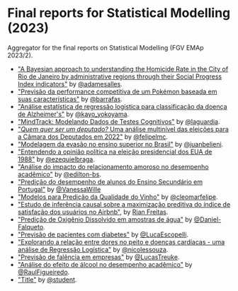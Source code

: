 # Final reports for Statistical Modelling (2023)
Aggregator for the final reports on Statistical Modelling (FGV EMAp 2023/2).


- ["A Bayesian approach to understanding the Homicide Rate in the City of Rio de Janeiro by administrative regions through their Social Progress Index indicators"](https://github.com/adamesalles/homicide-rate-rj) by [@adamesalles](https://github.com/adamesalles).
- ["Previsão da performance competitiva de um Pokémon baseada em suas características"](https://github.com/barrafas/A2_ModelagemEstatistica) by [@barrafas](https://github.com/barrafas).
- ["Análise estatística de regressão logística para classificação da doença de Alzheimer's"](https://github.com/EsquiloTorto/Classificacao-de-Transtorno-Neurocognitivo-Maior-A2-ME) by [@kayo_yokoyama](https://github.com/EsquiloTorto).
- ["MindTrack: Modelando Dados de Testes Cognitivos"](https://github.com/lfzinho/MindTrack-Data-Analysis) by [@laguardia](https://github.com/lfzinho).
- ["*Quem quer ser um deputado?* Uma análise multinível das eleições para a Câmara dos Deputados em 2022"](https://github.com/felipelmc/ElectoralDynamics) by [@felipelmc](https://github.com/felipelmc).
- ["Modelagem da evasão no ensino superior no Brasil"](https://github.com/juanbelieni/fgv-me-a2) by [@juanbelieni](https://github.com/juanbelieni).
- ["Entendendo a opinião política na eleição presidencial dos EUA de 1988"](https://github.com/EzequielEBS/A2-Modelagem_Estatistica) by [@ezequielbraga](https://github.com/EzequielEBS).
- ["Análise do impacto do relacionamento amoroso no desempenho acadêmico"](https://github.com/edilton-bs/a2stats-model) by [@edilton-bs](https://github.com/edilton-bs).
- ["Predição do desempenho de alunos do Ensino Secundário em Portugal"](https://github.com/VanessaWille/Performance-de-alunos-Ensino-Medio) by [@VanessaWille](https://github.com/VanessaWille)
- ["Modelos para Predição da Qualidade do Vinho"](https://github.com/cleomarfelipe/wine-quality) by [@cleomarfelipe](https://github.com/cleomarfelipe).
- ["Estudo de inferência causal sobre a maximização preditiva do índice de satisfação dos usuários no Airbnb"](https://github.com/Rian-Freitas/airbnb_satisfaction_modelling), by [Rian Freitas](https://github.com/Rian-Freitas).
- ["Predição de Oxigênio Dissolvido em amostras de água"](https://github.com/Daniel-Falqueto/A2_ME) by [@Daniel-Falqueto](https://github.com/Daniel-Falqueto).
- ["Previsão de pacientes com diabetes"](https://github.com/LucaEscopelli/previsao_diabetes) by [@LucaEscopelli](https://github.com/LucaEscopelli).
- ["Explorando a relação entre dores no peito e doenças cardíacas -
uma análise de Regressão Logística"](https://github.com/nicolessouza/LogisticRegression-HeartDiseases.git) by [@nicolessouza](https://github.com/nicolessouza).
- ["Previsão de falência em empresas"](https://github.com/LucasTreuke/Previsao-de-falencia) by [@LucasTreuke](https://github.com/LucasTreuke).
- ["Análise do efeito de álcool no desempenho acadêmico"](https://github.com/RaulFigueiredo/Analise-do-efeito-de-alcool-no-desempenho-academico/) by [@RaulFigueiredo](https://github.com/RaulFigueiredo).
- ["Title"](repo_link) by [@student](personal_link).
